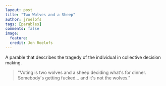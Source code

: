 ```yaml
---
layout: post
title: "Two Wolves and a Sheep"
author: jroelofs
tags: [parables]
comments: false
image:
  feature:
  credit: Jon Roelofs
---
```


A parable that describes the tragedy of the individual in collective decision making.

> "Voting is two wolves and a sheep deciding what's for dinner. Somebody's getting fucked... and it's not the wolves."
